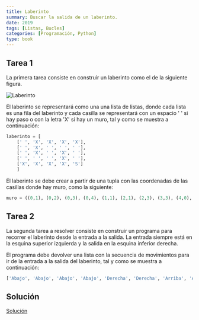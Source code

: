 ```yaml
---
title: Laberinto
summary: Buscar la salida de un laberinto.
date: 2019
tags: [Listas, Bucles]
categories: [Programación, Python]
type: book
---
```


## Tarea 1
La primera tarea consiste en construir un laberinto como el de la siguiente figura.

![Laberinto](../img/laberinto.png)

El laberinto se representará como una una lista de listas, donde cada lista es una fila del laberinto y cada casilla se representará con un espacio ' ' si hay paso o con la letra 'X' si hay un muro, tal y como se muestra a continuación:

```Python
laberinto = [
    [' ', 'X', 'X', 'X', 'X'], 
    [' ', 'X', ' ', ' ', ' '],
    [' ', 'X', ' ', 'X', ' '], 
    [' ', ' ', ' ', 'X', ' '], 
    ['X', 'X', 'X', 'X', 'S']
    ]
```

El laberinto se debe crear a partir de una tupla con las coordenadas de las casillas donde hay muro, como la siguiente:

```Python
muro = ((0,1), (0,2), (0,3), (0,4), (1,1), (2,1), (2,3), (3,3), (4,0), (4,1), (4,2), (4,3))
```

## Tarea 2

La segunda tarea a resolver consiste en construir un programa para recorrer el laberinto desde la entrada a la salida. La entrada siempre está en la esquina superior izquierda y la salida en la esquina inferior derecha.

El programa debe devolver una lista con la secuencia de movimientos para ir de la entrada a la salida del laberinto, tal y como se muestra a continuación:

```Python
['Abajo', 'Abajo', 'Abajo', 'Abajo', 'Derecha', 'Derecha', 'Arriba', 'Arriba', 'Derecha', 'Derecha', 'Abajo', 'Abajo', 'Abajo']
```

## Solución

<a href="https://colab.research.google.com/github/asalber/aprendeconalf/blob/master/content/es/docencia/python/retos/soluciones/laberinto.ipynb" class="btn btn-info" target="_blank">Solución</a>
